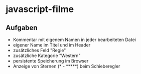 # javascript-filme
## Aufgaben
- Kommentar mit eigenem Namen in jeder bearbeiteten Datei
- eigener Name im Titel und im Header
- zusätzliches Feld "Regie"
- zusätzliche Kategorie "Western"
- persistente Speicherung im Browser
- Anzeige von Sternen (* - *****) beim Schieberegler

